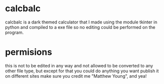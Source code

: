 # calcbalc
calcbalc is a dark themed calculator that I made using the module tkinter in python and compiled to a exe file so no editing could be performed on the program.

# permisions
this is not to be edited in any way and not allowed to be converted to any other file type, but except for that you could do anything you want publish it on different sites make sure you credit me "Matthew Young", and yea!
